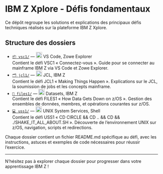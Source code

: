 # IBM Z Xplore - Défis fondamentaux

Ce dépôt regroupe les solutions et explications des principaux défis techniques réalisés sur la plateforme IBM Z Xplore.





## Structure des dossiers

- [`📦 vsc1/`](./vsc1) — <img src="https://cdn.jsdelivr.net/gh/devicons/devicon/icons/vscode/vscode-original.svg" width="20"/> VS Code, Zowe Explorer  
  Contient le défi VSC1 « Connectez-vous ». Guide pour se connecter au mainframe IBM Z via VS Code et Zowe Explorer.
- [`🗂️ jcl1/`](./jcl1) — <img src="https://cdn.jsdelivr.net/gh/devicons/devicon/icons/ibm/ibm-original.svg" width="20"/> JCL, IBM Z  
  Contient le défi JCL1 « Making Things Happen ». Explications sur le JCL, la soumission de jobs et les concepts mainframe.
- [`📝 files1/`](./files1) — <img src="https://cdn.jsdelivr.net/gh/devicons/devicon/icons/ibm/ibm-original.svg" width="20"/> Datasets, IBM Z  
  Contient le défi FILES1 « How Data Gets Down on z/OS ». Gestion des ensembles de données, membres, et opérations courantes sur z/OS.
- [`💻 uss1/`](./uss1) — <img src="https://cdn.jsdelivr.net/gh/devicons/devicon/icons/linux/linux-original.svg" width="20"/> UNIX System Services, Shell  
  Contient le défi USS1 « CD CIRCLE && CD .. && CD && ./SHAKE_IT_ALL_ABOUT.SH ». Découverte de l’environnement UNIX sur z/OS, navigation, scripts et redirections.

Chaque dossier contient un fichier README.md spécifique au défi, avec les instructions, astuces et exemples de code nécessaires pour réussir l’exercice.

---
N’hésitez pas à explorer chaque dossier pour progresser dans votre apprentissage IBM Z !
